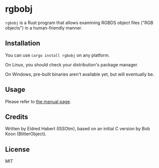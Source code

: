 
# rgbobj

`rgbobj` is a Rust program that allows examining RGBDS object files ("RGB objects") in a human-friendly manner.

## Installation

You can use `cargo install rgbobj` on any platform.

On Linux, you should check your distribution's package manager.

On Windows, pre-built binaries aren't available yet, but will eventually be.

## Usage

Please refer to [the manual page](https://github.com/gbdev/rgbobj/blob/master/rgbobj.1).

## Credits

Written by Eldred Habert (ISSOtm), based on an initial C version by Bob Koon (BlitterObject).

## License

MIT
